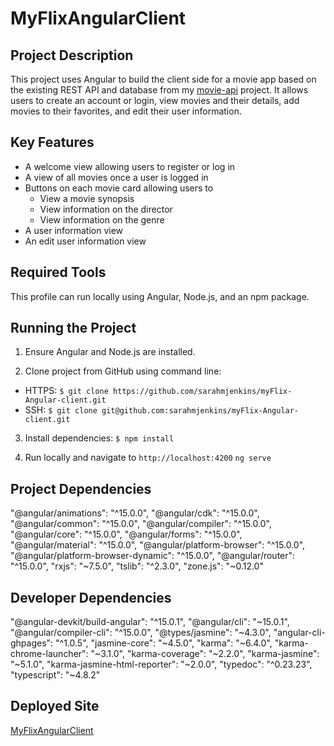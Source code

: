 # MyFlixAngularClient

## Project Description
This project uses Angular to build the client side for a movie app based on the existing REST API and database from my [movie-api](https://github.com/sarahmjenkins/movie_api) project. It allows users to create an account or login, view movies and their details, add movies to their favorites, and edit their user information.

## Key Features

- A welcome view allowing users to register or log in
- A view of all movies once a user is logged in
- Buttons on each movie card allowing users to
  - View a movie synopsis
  - View information on the director
  - View information on the genre
- A user information view
- An edit user information view

## Required Tools

This profile can run locally using Angular, Node.js, and an npm package.

## Running the Project

1. Ensure Angular and Node.js are installed.

2. Clone project from GitHub using command line:
  - HTTPS: `$ git clone https://github.com/sarahmjenkins/myFlix-Angular-client.git`
  - SSH: `$ git clone git@github.com:sarahmjenkins/myFlix-Angular-client.git`

3. Install dependencies:
  `$ npm install `

4. Run locally and navigate to `http://localhost:4200`
  `ng serve`

## Project Dependencies

  "@angular/animations": "^15.0.0",
  "@angular/cdk": "^15.0.0",
  "@angular/common": "^15.0.0",
  "@angular/compiler": "^15.0.0",
  "@angular/core": "^15.0.0",
  "@angular/forms": "^15.0.0",
  "@angular/material": "^15.0.0",
  "@angular/platform-browser": "^15.0.0",
  "@angular/platform-browser-dynamic": "^15.0.0",
  "@angular/router": "^15.0.0",
  "rxjs": "~7.5.0",
  "tslib": "^2.3.0",
  "zone.js": "~0.12.0"

## Developer Dependencies

  "@angular-devkit/build-angular": "^15.0.1",
  "@angular/cli": "~15.0.1",
  "@angular/compiler-cli": "^15.0.0",
  "@types/jasmine": "~4.3.0",
  "angular-cli-ghpages": "^1.0.5",
  "jasmine-core": "~4.5.0",
  "karma": "~6.4.0",
  "karma-chrome-launcher": "~3.1.0",
  "karma-coverage": "~2.2.0",
  "karma-jasmine": "~5.1.0",
  "karma-jasmine-html-reporter": "~2.0.0",
  "typedoc": "^0.23.23",
  "typescript": "~4.8.2"

## Deployed Site

[MyFlixAngularClient](https://sarahmjenkins.github.io/myFlix-Angular-client/welcome)